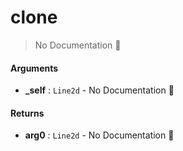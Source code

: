 # clone

> No Documentation 🚧

#### Arguments

- **\_self** : `Line2d` \- No Documentation 🚧

#### Returns

- **arg0** : `Line2d` \- No Documentation 🚧